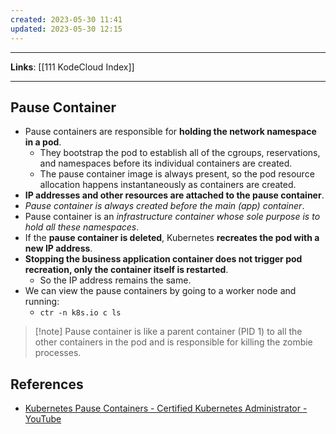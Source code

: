 ```yaml
---
created: 2023-05-30 11:41
updated: 2023-05-30 12:15
---
```

---
**Links**: [[111 KodeCloud Index]]

---
## Pause Container
- Pause containers are responsible for **holding the network namespace in a pod**.
	- They bootstrap the pod to establish all of the cgroups, reservations, and namespaces before its individual containers are created. 
	- The pause container image is always present, so the pod resource allocation happens instantaneously as containers are created.
- **IP addresses and other resources are attached to the pause container**.
- *Pause container is always created before the main (app) container*.
- Pause container is an *infrastructure container whose sole purpose is to hold all these namespaces*.
- If the **pause container is deleted**, Kubernetes **recreates the pod with a new IP address**.
- **Stopping the business application container does not trigger pod recreation, only the container itself is restarted**.
	- So the IP address remains the same.
- We can view the pause containers by going to a worker node and running:
	- `ctr -n k8s.io c ls`

> [!note] Pause container is like a parent container (PID 1) to all the other containers in the pod and is responsible for killing the zombie processes.

## References
- [Kubernetes Pause Containers - Certified Kubernetes Administrator - YouTube](https://www.youtube.com/watch?v=DGcNF7qO4d4)